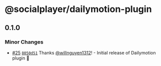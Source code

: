 # @socialplayer/dailymotion-plugin

## 0.1.0

### Minor Changes

- [#25](https://github.com/willnguyen1312/socialplayer/pull/25)
  [`8050d51`](https://github.com/willnguyen1312/socialplayer/commit/8050d512256add77d1270d1229ea6ea3c17d78f4) Thanks
  [@willnguyen1312](https://github.com/willnguyen1312)! - Initial release of Dailymotion plugin 💞
